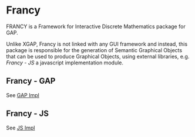 # Francy
FRANCY is a Framework for Interactive Discrete Mathematics package for GAP.

Unlike XGAP, Francy is not linked with any GUI framework and instead, this package is responsible for the generation 
of Semantic Graphical Objects that can be used to produce Graphical Objects, using external libraries, e.g. _Francy - JS_ 
a javascript implementation module. 

## Francy - GAP

See [GAP Impl](/mcmartins/francy/gap)

## Francy - JS

See [JS Impl](/mcmartins/francy/js)
